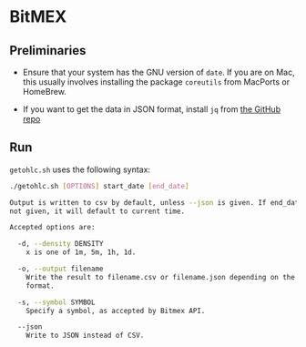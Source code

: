 # BitMEX

## Preliminaries

- Ensure that your system has the GNU version of `date`. If you are on Mac, this usually involves installing the package `coreutils` from MacPorts or HomeBrew.

- If you want to get the data in JSON format, install `jq` from [the GitHub repo](https://github.com/stedolan/jq)

## Run

`getohlc.sh` uses the following syntax:

```bash
./getohlc.sh [OPTIONS] start_date [end_date]

Output is written to csv by default, unless --json is given. If end_date is
not given, it will default to current time.

Accepted options are:

  -d, --density DENSITY
    x is one of 1m, 5m, 1h, 1d.

  -o, --output filename
    Write the result to filename.csv or filename.json depending on the chosen
    format.

  -s, --symbol SYMBOL
    Specify a symbol, as accepted by Bitmex API.

  --json
    Write to JSON instead of CSV.
```
